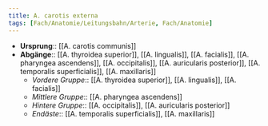```yaml
---
title: A. carotis externa
tags: [Fach/Anatomie/Leitungsbahn/Arterie, Fach/Anatomie]
---
```

- **Ursprung**:: [[A. carotis communis]]
- **Abgänge**:: [[A. thyroidea superior]], [[A. lingualis]], [[A. facialis]], [[A. pharyngea ascendens]], [[A. occipitalis]], [[A. auricularis posterior]], [[A. temporalis superficialis]], [[A. maxillaris]]
	- *Vordere Gruppe*:: [[A. thyroidea superior]], [[A. lingualis]], [[A. facialis]]
	- *Mittlere Gruppe*:: [[A. pharyngea ascendens]]
	- *Hintere Gruppe*:: [[A. occipitalis]], [[A. auricularis posterior]]
	- *Endäste*:: [[A. temporalis superficialis]], [[A. maxillaris]]